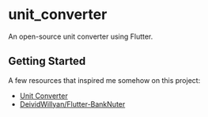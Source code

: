 # unit_converter

An open-source unit converter using Flutter.

## Getting Started

A few resources that inspired me somehow on this project:

- [Unit Converter](https://play.google.com/store/apps/details?id=com.androidapps.unitconverter)
- [DeividWillyan/Flutter-BankNuter](https://github.com/DeividWillyan/Flutter-BankNuter)

